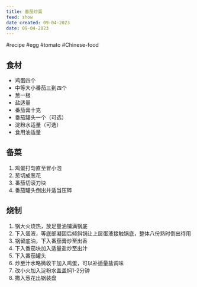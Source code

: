 ```yaml
---
title: 番茄炒蛋
feed: show
date created: 09-04-2023
date: 09-04-2023
---
```


#recipe #egg #tomato #Chinese-food 
## 食材
* 鸡蛋四个
* 中等大小番茄三到四个
* 葱一根
* 盐适量
* 番茄膏十克
* 番茄罐头一个（可选）
* 淀粉水适量（可选）
* 食用油适量

## 备菜
1. 鸡蛋打匀直至冒小泡
2. 葱切成葱花
3. 番茄切滚刀块
4. 番茄罐头倒出并适当压碎

## 烧制
1. 锅大火烧热，放足量油铺满锅底
2. 下入蛋液，等底部凝固后倾斜锅让上层蛋液接触锅底，整体八份熟时倒出待用
3. 锅留底油，下入番茄膏炒至出香
4. 下入番茄块加入适量盐炒至出汁
5. 下入番茄罐头
6. 炒至汁水略微收干加入鸡蛋，可以补适量盐调味
7. 改小火加入淀粉水盖盖焖1-2分钟
8. 撒入葱花出锅装盘